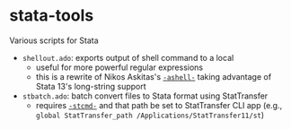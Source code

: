 stata-tools
===========

Various scripts for Stata

* `shellout.ado`: exports output of shell command to a local
  * useful for more powerful regular expressions
  * this is a rewrite of Nikos Askitas's [`-ashell-`](http://ideas.repec.org/c/boc/bocode/s456833.html) taking advantage of Stata 13's long-string support
* `stbatch.ado`: batch convert files to Stata format using StatTransfer
  * requires [`-stcmd-`](http://ideas.repec.org/c/boc/bocode/s414701.html) and that path be set to StatTransfer CLI app (e.g., `global StatTransfer_path /Applications/StatTransfer11/st`)
